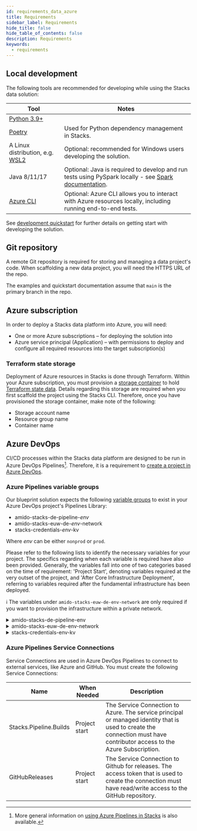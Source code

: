 ```yaml
---
id: requirements_data_azure
title: Requirements
sidebar_label: Requirements
hide_title: false
hide_table_of_contents: false
description: Requirements
keywords:
  - requirements
---
```


## Local development

The following tools are recommended for developing while using the Stacks data solution:

| Tool | Notes |
| ----- | ----- |
| [Python 3.9+](https://www.python.org/downloads/) |  |
| [Poetry](https://python-poetry.org/docs/) | Used for Python dependency management in Stacks. |
| A Linux distribution, e.g. [WSL2](https://docs.microsoft.com/en-us/windows/wsl/install) | Optional: recommended for Windows users developing the solution. |
| Java 8/11/17 | Optional: Java is required to develop and run tests using PySpark locally - see [Spark documentation](https://spark.apache.org/docs/latest/). |
| [Azure CLI](https://learn.microsoft.com/en-us/cli/azure/install-azure-cli) | Optional: Azure CLI allows you to interact with Azure resources locally, including running end-to-end tests. |

See [development quickstart](getting_started/dev_quickstart_data_azure.md) for further details on getting start with developing the solution.

## Git repository

A remote Git repository is required for storing and managing a data project's code. When scaffolding a new data project, you will need the HTTPS URL of the repo.

The examples and quickstart documentation assume that `main` is the primary branch in the repo.

## Azure subscription

In order to deploy a Stacks data platform into Azure, you will need:

* One or more Azure subscriptions – for deploying the solution into
* Azure service principal (Application) – with permissions to deploy and configure all required
resources into the target subscription(s)

### Terraform state storage

Deployment of Azure resources in Stacks is done through Terraform. Within your Azure subscription, you must provision a [storage container](https://learn.microsoft.com/en-us/azure/storage/blobs/blob-containers-portal) to hold [Terraform state data](https://developer.hashicorp.com/terraform/language/state). Details regarding this storage are required when you first scaffold the project using the Stacks CLI. Therefore, once you have provisioned the storage container, make note of the following:

* Storage account name
* Resource group name
* Container name

## Azure DevOps

CI/CD processes within the Stacks data platform are designed to be run in Azure DevOps Pipelines[^1]. Therefore, it is a requirement to [create a project in Azure DevOps](https://learn.microsoft.com/en-us/azure/devops/organizations/projects/create-project?view=azure-devops&tabs=browser).

[^1]: More general information on [using Azure Pipelines in Stacks](/docs/infrastructure/azure/pipelines/azure_devops) is also available.

### Azure Pipelines variable groups

Our blueprint solution expects the following [variable groups](https://learn.microsoft.com/en-us/azure/devops/pipelines/library/variable-groups?view=azure-devops&tabs=yaml)
to exist in your Azure DevOps project's Pipelines Library:

* amido-stacks-de-pipeline-_env_
* amido-stacks-euw-de-_env_-network
* stacks-credentials-_env_-kv

Where _env_ can be either `nonprod` or `prod`.

Please refer to the following lists to identify the necessary variables for your project.
The specifics regarding when each variable is required have also been provided. Generally,
the variables fall into one of two categories based on the time of requirement: 'Project Start',
denoting variables required at the very outset of the project, and 'After Core Infrastructure
Deployment', referring to variables required after the fundamental infrastructure has been deployed.

ℹ️ The variables under `amido-stacks-euw-de-env-network` are only required if you want to provision the infrastructure within a private network.

<details>
  <summary>amido-stacks-de-pipeline-env</summary>

| Variable Name                    | When Needed      | Description                                 |
|----------------------------------|------------------|---------------------------------------------|
| ADLS_DataLake_URL                | After core infra | Azure Data Lake Storage Gen2 URL            |
| blob_adls_storage                | After core infra | Azure Data Lake Storage Gen2 name           |
| blob_configStorage               | After core infra | Blob storage name                           |
| Blob_ConfigStore_serviceEndpoint | After core infra | Blob service URL                            |
| databricksHost                   | After core infra | Databricks URL                              |
| databricksWorkspaceResourceId    | After core infra | Databricks workspace resource id            |
| datafactoryname                  | After core infra | Azure Data Factory name                     |
| github_token                     | After core infra | Github token                                |
| integration_runtime_name         | After core infra | Azure Data Factory integration runtime name |
| KeyVault_baseURL                 | After core infra | Vault URI                                   |
| keyvault_name                    | After core infra | Key Vault name                              |
| location                         | Project start    | Azure region                                |
| resource_group                   | Project start    | Name of the resource group                  |
| sql_connection                   | After core infra | Connection string to Azure SQL database     |

</details>

<details>
  <summary>amido-stacks-euw-de-env-network</summary>

| Variable Name                  | When Needed   | Description                                             |
|--------------------------------|---------------|---------------------------------------------------------|
| databricks_private_subnet_name | Project start | Name of the private databricks subnet                   |
| databricks_public_subnet_name  | Project start | Name of the public databricks subnet                    |
| pe_resource_group_name         | Project start | Name of the resource group to provision private VNet to |
| pe_subnet_name                 | Project start | Name of the subnet to provision private endpoints into  |
| pe_subnet_prefix               | Project start | Subnet CIDR, e.g. ["10.3.1.0/24"]                       |
| pe_vnet_name                   | Project start | Private VNet name                                       |
| private_subnet_prefix          | Project start | Subnet CIDR, e.g. ["10.3.4.0/24"]                       |
| public_subnet_prefix           | Project start | Subnet CIDR, e.g. ["10.3.3.0/24"]                       |

</details>

<details>
  <summary>stacks-credentials-env-kv</summary>

| Variable Name         | When Needed   | Description                                           |
|-----------------------|---------------|-------------------------------------------------------|
| azure-client-id       | Project start | Application ID for Azure Active Directory application |
| azure-client-secret   | Project start | Service principal secret                              |
| azure-subscription-id | Project start | Subscription ID                                       |
| azure-tenant-id       | Project start | Directory ID for Azure Active Directory application   |

</details>

### Azure Pipelines Service Connections

Service Connections are used in Azure DevOps Pipelines to connect to external services, like Azure and GitHub.
You must create the following Service Connections:

| Name                  | When Needed   | Description                                           |
|-----------------------|---------------|-------------------------------------------------------|
| Stacks.Pipeline.Builds | Project start | The Service Connection to Azure. The service principal or managed identity that is used to create the connection must have contributor access to the Azure Subscription. |
| GitHubReleases | Project start | The Service Connection to Github for releases. The access token that is used to create the connection must have read/write access to the GitHub repository. |
